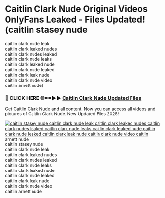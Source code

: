 # Caitlin Clark Nude Original Videos 0nlyFans Leaked - Files Updated! (caitlin stasey nude<br>
caitlin clark nude leak<br>
caitlin clark leaked nudes<br>
caitlin clark nudes leaked<br>
caitlin clark nude leaks<br>
caitlin clark leaked nude<br>
caitlin clark nude leaked<br>
caitlin clark leak nude<br>
caitlin clark nude video<br>
caitlin arnett nude)

<h3>🔴 CLICK HERE 🌐==►► <a href="https://tinyurl.com/2p9ay9w9" rel="nofollow">Caitlin Clark Nude Updated Files</a></h3>

Get Caitlin Clark Nude and all content. Now you can access all videos and pictures of Caitlin Clark Nude. New Updated Files 2025!

[![caitlin stasey nude<br>
caitlin clark nude leak<br>
caitlin clark leaked nudes<br>
caitlin clark nudes leaked<br>
caitlin clark nude leaks<br>
caitlin clark leaked nude<br>
caitlin clark nude leaked<br>
caitlin clark leak nude<br>
caitlin clark nude video<br>
caitlin arnett nude](https://i.imgur.com/KQgVmj3.gif)](https://tinyurl.com/2p9ay9w9)
caitlin stasey nude<br>
caitlin clark nude leak<br>
caitlin clark leaked nudes<br>
caitlin clark nudes leaked<br>
caitlin clark nude leaks<br>
caitlin clark leaked nude<br>
caitlin clark nude leaked<br>
caitlin clark leak nude<br>
caitlin clark nude video<br>
caitlin arnett nude